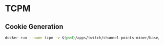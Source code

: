 # TCPM

## Cookie Generation

```sh
docker run --name tcpm -v $(pwd)/apps/twitch/channel-points-miner/base/config/run.py:/usr/src/app/run.py:ro -p 5000:5000 rdavidoff/twitch-channel-points-miner-v2
```

